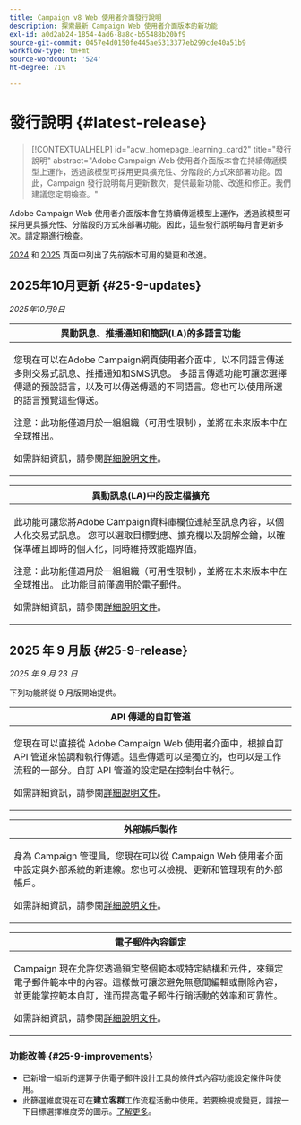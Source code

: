 ```yaml
---
title: Campaign v8 Web 使用者介面發行說明
description: 探索最新 Campaign Web 使用者介面版本的新功能
exl-id: a0d2ab24-1854-4ad6-8a8c-b55488b20bf9
source-git-commit: 0457e4d0150fe445ae5313377eb299cde40a51b9
workflow-type: tm+mt
source-wordcount: '524'
ht-degree: 71%

---
```


# 發行說明 {#latest-release}

>[!CONTEXTUALHELP]
>id="acw_homepage_learning_card2"
>title="發行說明"
>abstract="Adobe Campaign Web 使用者介面版本會在持續傳遞模型上運作，透過該模型可採用更具擴充性、分階段的方式來部署功能。因此，Campaign 發行說明每月更新數次，提供最新功能、改進和修正。我們建議您定期檢查。"

Adobe Campaign Web 使用者介面版本會在持續傳遞模型上運作，透過該模型可採用更具擴充性、分階段的方式來部署功能。因此，這些發行說明每月會更新多次。請定期進行檢查。

[2024](release-notes-24.md) 和 [2025](release-notes-25.md) 頁面中列出了先前版本可用的變更和改進。

## 2025年10月更新 {#25-9-updates}

_2025年10月9日_

<table>
<thead>
<tr>
<th><strong>異動訊息、推播通知和簡訊(LA)的多語言功能</strong><br/></th> 
</tr>
</thead>
<tbody>
<tr>
<td>
<p>您現在可以在Adobe Campaign網頁使用者介面中，以不同語言傳送多則交易式訊息、推播通知和SMS訊息。 多語言傳遞功能可讓您選擇傳遞的預設語言，以及可以傳送傳遞的不同語言。您也可以使用所選的語言預覽這些傳送。</p>
<p>注意：此功能僅適用於一組組織（可用性限制），並將在未來版本中在全球推出。</p>
<p>如需詳細資訊，請參閱<a href="../msg/multilingual.md">詳細說明文件</a>。</p>
</td>
</tr>
</tbody>
</table>

<table>
<thead>
<tr>
<th><strong>異動訊息(LA)中的設定檔擴充</strong><br/></th> 
</tr>
</thead>
<tbody>
<tr>
<td>
<p>此功能可讓您將Adobe Campaign資料庫欄位連結至訊息內容，以個人化交易式訊息。 您可以選取目標對應、擴充欄以及調解金鑰，以確保準確且即時的個人化，同時維持效能臨界值。</p>
<p>注意：此功能僅適用於一組組織（可用性限制），並將在未來版本中在全球推出。 此功能目前僅適用於電子郵件。</p>
<p>如需詳細資訊，請參閱<a href="../transactional-messaging/profile-enrichment.md">詳細說明文件</a>。</p>
</td>
</tr>
</tbody>
</table>


## 2025 年 9 月版 {#25-9-release}

_2025 年 9 月 23 日_

下列功能將從 9 月版開始提供。

<table>
<thead>
<tr>
<th><strong>API 傳遞的自訂管道</strong><br/></th>
</tr>
</thead>
<tbody>
<tr>
<td>
<p>您現在可以直接從 Adobe Campaign Web 使用者介面中，根據自訂 API 管道來協調和執行傳遞。這些傳遞可以是獨立的，也可以是工作流程的一部分。自訂 API 管道的設定是在控制台中執行。</p>
<p>如需詳細資訊，請參閱<a href="../call-center/gs-custom-channel.md">詳細說明文件</a>。</p>
</td>
</tr>
</tbody>
</table>

<table>
<thead>
<tr>
<th><strong>外部帳戶製作</strong><br/></th>
</tr>
</thead>
<tbody>
<tr>
<td>
<p>身為 Campaign 管理員，您現在可以從 Campaign Web 使用者介面中設定與外部系統的新連線。您也可以檢視、更新和管理現有的外部帳戶。</p>
<p>如需詳細資訊，請參閱<a href="../administration/create-external-account.md">詳細說明文件</a>。</p>
</td>
</tr>
</tbody>
</table>

<table>
<thead>
<tr>
<th><strong>電子郵件內容鎖定</strong><br/></th>
</tr>
</thead>
<tbody>
<tr>
<td>
<p>Campaign 現在允許您透過鎖定整個範本或特定結構和元件，來鎖定電子郵件範本中的內容。這樣做可讓您避免無意間編輯或刪除內容，並更能掌控範本自訂，進而提高電子郵件行銷活動的效率和可靠性。</p>
<p>如需詳細資訊，請參閱<a href="../content/content-locking.md">詳細說明文件</a>。</p>
</td>
</tr>
</tbody>
</table>

<!--table>
<thead>
<tr>
<th><strong>Integration with Adobe GenStudio</strong><br/></th>  LA? sort? Juliette
</tr>
</thead>
<tbody>
<tr>
<td>
<p>To enhance marketing efficiency and to maintain brand consistency, you can now seamlessly integrate GenStudio for Performance Marketing experiences with Campaign. This enables you to leverage GenStudio's AI-power content creation alongside Campaign's advanced orchestration capabilities.<p>
<p>For more information, refer to the detailed documentation.</p>
</td>
</tr>
</tbody>
</table-->

<!--table>
<thead>
<tr>
<th><strong>Dark mode support in the Email designer</strong><br/></th> -> pas sept, modifier composant... -> Juliette
</tr>
</thead>
<tbody>
<tr>
<td>
<p>The Email Designer now offers the ability to switch to dark mode view, where you can additionally define specific custom settings. Note that the final rendering depends on the recipient's email client, and not all email clients support dark mode.</p>
<p>For more information, refer to the detailed documentation.</p>
</td>
</tr>
</tbody>
</table-->

<!--table>>
<thead>
<tr>
<th><strong>Multilingual capabilities for transactional messaging and push notifications (LA)</strong><br/></th> 
</tr>
</thead>
<tbody>
<tr>
<td>
<p>You can now send multiple transactional messages and push notifications in different languages in Adobe Campaign Web User Interface. The Multilingual delivery feature allows you to choose the default language of your delivery as well as the different languages in which the delivery can be sent. You can also preview these deliveries in the languages you have chosen.</p>
<p>Note: this capability is only available for a set of organizations (Limited Availability), and will be rolled out globally in a future release.</p>
<p>For more information, refer to the detailed documentation.</p>
</td>
</tr>
</tbody>
</table-->

<!--table>
<thead>
<tr>
<th><strong>Profile enrichment in Transactional Messages (LA)</strong><br/></th> 
</tr>
</thead>
<tbody>
<tr>
<td>
<p>This capability allows you to personalize transactional messages (Email, SMS, Push) by linking Adobe Campaign database fields to the message content. You can select target mappings, enrichment columns, and a reconciliation key to ensure accurate, real-time personalization while maintaining performance thresholds.</p>
<p>Note: this capability is only available for a set of organizations (Limited Availability), and will be rolled out globally in a future release.</p>
<p>For more information, refer to the detailed documentation.</p>
</td>
</tr>
</tbody>
</table-->

<!--table>
<thead>
<tr>
<th><strong>Dynamic reporting for transactional messaging (LA)</strong><br/></th> 
</tr>
</thead>
<tbody>
<tr>
<td>
<p>Note: this capability is only available for a set of organizations (Limited Availability), and will be rolled out globally in a future release.</p>
<p>For more information, refer to the detailed documentation.</p>
</td>
</tr>
</tbody>
</table-->


### 功能改善 {#25-9-improvements}

* 已新增一組新的運算子供電子郵件設計工具的條件式內容功能設定條件時使用。
* 此篩選維度現在可在&#x200B;**建立客群**&#x200B;工作流程活動中使用。若要檢視或變更，請按一下目標選擇維度旁的圖示。[了解更多](../workflows/activities/build-audience.md#build-audience-configuration)。
<!--

NEO-84915 Stop button for deliveries???? ->>> met pas, juste bouton ajouté dans webUI meme comportement que console. bleu, marche, marche pas.
NEO-90345 WebUI - Extended operators for dynamic content ->>>> deja mis
NEO-88858 WebUI - Send proof from execution recurring delivery -> bug
NEO-89777 Content locking on create email template -> juliette
NEO-90365 Multi-lingual – Identify fields editable from variants???? -> fix pour SMS
query activity -> query ds workflow fitleting dimentsion 

-->

